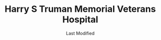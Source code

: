 ---
layout: location-page
date: Last Modified
description: "Local COVID-19 testing is available at Harry S Truman Memorial Veterans Hospital in Columbia, Missouri, USA."
permalink: "locations/missouri/columbia/harry-s-truman-memorial-veterans-hospital/"
tags:
  - locations
  - missouri
title: Harry S Truman Memorial Veterans Hospital
state: Missouri
stateAbbr: MO
hood: "Columbia"
address: "800 Hospital Drive"
city: "Columbia"
zip: "65201"
mapUrl: "http://maps.apple.com/?q=Harry+S+Truman+Memorial+Veterans+Hospital&address=800+Hospital+Drive,Columbia,Missouri,65201"
locationType: Walk-in
phone: "573-814-6000 / 573-814-6580"
website: "https://www.columbiamo.va.gov/locations/directions.asp"
onlineBooking: undefined
closed: undefined
closedUpdate: April 17th, 2020
notes: "By appointment only. For previously established patients only."
days: Contact for hours of operation.
ctaMessage: Learn more
ctaUrl: "https://www.columbiamo.va.gov/locations/directions.asp"
---
